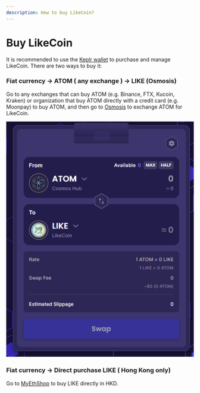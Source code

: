 ```yaml
---
description: How to buy LikeCoin?
---
```


# Buy LikeCoin

It is recommended to use the [Keplr wallet](../wallet/keplr.md) to purchase and manage LikeCoin. There are two ways to buy it:

### Fiat currency -> ATOM ( any exchange ) -> LIKE (Osmosis)

Go to any exchanges that can buy ATOM (e.g. Binance, FTX, Kucoin, Kraken) or organization that buy ATOM directly with a credit card (e.g. Moonpay) to buy ATOM, and then go to [Osmosis](../liquidity/osmosis.md) to exchange ATOM for LikeCoin.

![](<../../.gitbook/assets/ATOM to LIKE.png>)

### Fiat currency -> Direct purchase LIKE ( Hong Kong only)

Go to [MyEthShop](registering-and-trade-in-myethshop.md) to buy LIKE directly in HKD.
